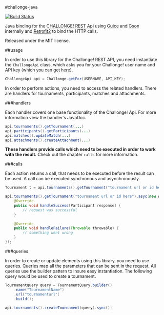 #challonge-java

[![Build Status](https://travis-ci.org/EXSolo/challonge-java.svg?branch=master)](https://travis-ci.org/EXSolo/challonge-java)

Java binding for the [CHALLONGE! REST Api](http://api.challonge.com/v1) using [Guice](https://github.com/google/guice) and [Gson](https://github.com/google/gson) internally and [Retrofit2](http://square.github.io/retrofit/) to bind the HTTP calls.

Released under the MIT license.

##usage

In order to use this library for the Challonge! REST API, you need instantiate the `ChallongeApi`
class, which asks you for your Challonge! user name and API key (which you can get [here](https://challonge.com/settings/developer)).

```java
ChallongeApi api = Challonge.getFor(USERNAME, API_KEY);
```

In order to perform actions, you need to access the related handlers. 
There are handlers for tournaments, participants, matches and attachments.

###handlers

Each handler covers one base functionality of the Challonge! Api.
For more information view the handler's JavaDoc.

```java
api.tournaments().getTournament(...)
api.participants().getParticipants(...)
api.matches().updateMatch(...)
api.attachments().createAttachment(...)
```

**These handlers provide calls which need to be executed in order to work with the result.**
Check out the chapter `calls` for more information.

###calls

Each action returns a call, that needs to be executed before the result can be used.
A call can be executed synchronous and asynchronously.

```java
Tournament t = api.tournaments().getTournament("tournament url or id here").sync();

api.tournaments().getTournament("tournament url or id here").asyc(new AsyncCallback<Tournament>() {
    @Override
    public void handleSuccess(Participant response) {
        // request was successful
    }
    
    @Override
    public void handleFailure(Throwable throwable) {
        // something went wrong
    }
});
```

###queries

In order to create or update elements using this library, you need to use queries.
Queries map all the parameters that can be sent in the request. All queries use the builder pattern
to insure easy instantiation. The following query would be used to create a tournament.

```java
TournamentQuery query = TournamentQuery.builder()
    .name("TournamentName")
    .url("tournamenturl")
    .build();
    
api.tournaments().createTournament(query).sync();
```